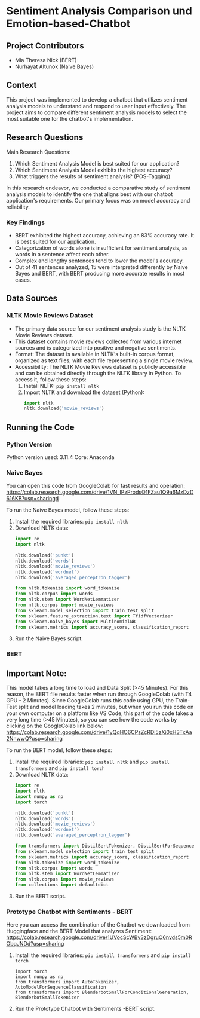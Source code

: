 # Sentiment Analysis Comparison und Emotion-based-Chatbot

## Project Contributors
- Mia Theresa Nick (BERT)
- Nurhayat Altunok (Naive Bayes)

## Context
This project was implemented to develop a chatbot that utilizes sentiment analysis models to understand and respond to user input effectively. The project aims to compare different sentiment analysis models to select the most suitable one for the chatbot's implementation.

## Research Questions
Main Research Questions:
1. Which Sentiment Analysis Model is best suited for our application?
2. Which Sentiment Analysis Model exhibits the highest accuracy?
3. What triggers the results of sentiment analysis? (POS-Tagging)

In this research endeavor, we conducted a comparative study of sentiment analysis models to identify the one that aligns best with our chatbot application's requirements. Our primary focus was on model accuracy and reliability.

### Key Findings
- BERT exhibited the highest accuracy, achieving an 83% accuracy rate. It is best suited for our application.
- Categorization of words alone is insufficient for sentiment analysis, as words in a sentence affect each other.
- Complex and lengthy sentences tend to lower the model's accuracy.
- Out of 41 sentences analyzed, 15 were interpreted differently by Naive Bayes and BERT, with BERT producing more accurate results in most cases.

## Data Sources
### NLTK Movie Reviews Dataset
- The primary data source for our sentiment analysis study is the NLTK Movie Reviews dataset.
- This dataset contains movie reviews collected from various internet sources and is categorized into positive and negative sentiments.
- Format: The dataset is available in NLTK's built-in corpus format, organized as text files, with each file representing a single movie review.
- Accessibility: The NLTK Movie Reviews dataset is publicly accessible and can be obtained directly through the NLTK library in Python. To access it, follow these steps:
  1. Install NLTK: `pip install nltk`
  2. Import NLTK and download the dataset (Python):
     ```python
     import nltk 
     nltk.download('movie_reviews')
     ```

## Running the Code
### Python Version
Python version used: 3.11.4 Core: Anaconda

### Naive Bayes
You can open this code from GoogleColab for fast results and operation: https://colab.research.google.com/drive/1VN_lPzProdsQ1FZau1Q9a6MzDzD616KB?usp=sharingd


To run the Naive Bayes model, follow these steps:
1. Install the required libraries: `pip install nltk`
2. Download NLTK data:
   ```python
   import re
   import nltk
   
   nltk.download('punkt')
   nltk.download('words')
   nltk.download('movie_reviews')
   nltk.download('wordnet')
   nltk.download('averaged_perceptron_tagger')

   from nltk.tokenize import word_tokenize
   from nltk.corpus import words
   from nltk.stem import WordNetLemmatizer
   from nltk.corpus import movie_reviews
   from sklearn.model_selection import train_test_split
   from sklearn.feature_extraction.text import TfidfVectorizer
   from sklearn.naive_bayes import MultinomialNB
   from sklearn.metrics import accuracy_score, classification_report

   
4. Run the Naive Bayes script.

### BERT
## Important Note:
This model takes a long time to load and Data Split (>45 Minutes). For this reason, the BERT file results faster when run through GoogleColab (with T4 GPU - 2 Minutes). Since GoogleColab runs this code using GPU, the Train-Test split and model loading takes 2 minutes, but when you run this code on your own computer on a platform like VS Code, this part of the code takes a very long time (>45 Minutes), so you can see how the code works by clicking on the GoogleColab link below: https://colab.research.google.com/drive/1yQqHO6CPsZcRDi5zXi0xH3TxAa2NnwwQ?usp=sharing 

To run the BERT model, follow these steps:
1. Install the required libraries: `pip install nltk` and `pip install transformers` and `pip install torch` 
2. Download NLTK data:
   ```python
   import re
   import nltk
   import numpy as np
   import torch
   
   nltk.download('punkt')
   nltk.download('words')
   nltk.download('movie_reviews')
   nltk.download('wordnet')
   nltk.download('averaged_perceptron_tagger')

   from transformers import DistilBertTokenizer, DistilBertForSequenceClassification
   from sklearn.model_selection import train_test_split
   from sklearn.metrics import accuracy_score, classification_report
   from nltk.tokenize import word_tokenize
   from nltk.corpus import words
   from nltk.stem import WordNetLemmatizer
   from nltk.corpus import movie_reviews
   from collections import defaultdict

3. Run the BERT script.


### Prototype Chatbot with Sentiments - BERT

Here you can access the combination of the Chatbot we downloaded from Huggingface and the BERT Model that analyzes Sentiment: https://colab.research.google.com/drive/1UVocScWBv3zDgruO6nvds5m0RObqJNDd?usp=sharing

1. Install the required libraries: `pip install transformers` and `pip install torch` 
   ```
   import torch
   import numpy as np
   from transformers import AutoTokenizer, AutoModelForSequenceClassification
   from transformers import BlenderbotSmallForConditionalGeneration, BlenderbotSmallTokenizer
2. Run the Prototype Chatbot with Sentiments -BERT script.

